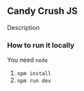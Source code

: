 ## Candy Crush JS

Description

### How to run it locally

You need `node`

1. `npm install`
2. `npm run dev`
